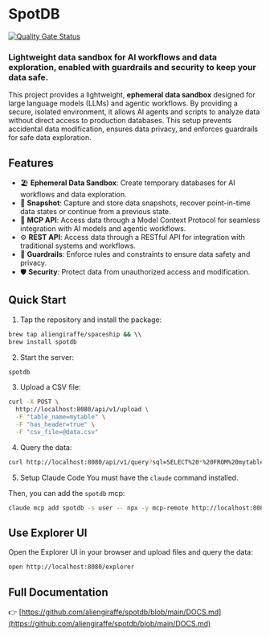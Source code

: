 # SpotDB

[![Quality Gate Status](https://sonarcloud.io/api/project_badges/measure?project=aliengiraffe_env&metric=alert_status&token=a564584b18c4d708580b4825a1d8c270b18a3f3f)](https://sonarcloud.io/summary/new_code?id=aliengiraffe_env)

### Lightweight data sandbox for AI workflows and data exploration, enabled with guardrails and security to keep your data safe.

This project provides a lightweight, **ephemeral data sandbox** designed for large language models (LLMs) and agentic workflows. By providing a secure, isolated environment, it allows AI agents and scripts to analyze data without direct access to production databases. This setup prevents accidental data modification, ensures data privacy, and enforces guardrails for safe data exploration.

## Features

- 🏖️ **Ephemeral Data Sandbox**: Create temporary databases for AI workflows and data exploration.
- 📸 **Snapshot**: Capture and store data snapshots, recover point-in-time data states or continue from a previous state.
- 🧠 **MCP API**: Access data through a Model Context Protocol for seamless integration with AI models and agentic workflows.
- ⚙️ **REST API**: Access data through a RESTful API for integration with traditional systems and workflows.
- 🚂 **Guardrails**: Enforce rules and constraints to ensure data safety and privacy.
- 🛡️ **Security**: Protect data from unauthorized access and modification.


## Quick Start

1. Tap the repository and install the package:

```bash
brew tap aliengiraffe/spaceship && \\
brew install spotdb
```
2. Start the server:

```bash
spotdb
```

3. Upload a CSV file:

```bash
curl -X POST \
  http://localhost:8080/api/v1/upload \
  -F "table_name=mytable" \
  -F "has_header=true" \
  -F "csv_file=@data.csv"
```

4. Query the data:

```bash
curl http://localhost:8080/api/v1/query?sql=SELECT%20*%20FROM%20mytable
```

5. Setup Claude Code
You must have the `claude` command installed.

Then, you can add the `spotdb` mcp:

```bash
claude mcp add spotdb -s user -- npx -y mcp-remote http://localhost:8081/stream
```

## Use Explorer UI
Open the Explorer UI in your browser and upload files and query the data:

```bash
open http://localhost:8080/explorer
```

## Full Documentation
👉 [https://github.com/aliengiraffe/spotdb/blob/main/DOCS.md](https://github.com/aliengiraffe/spotdb/blob/main/DOCS.md)
